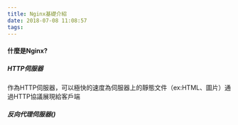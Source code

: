 ```yaml
---
title: Nginx基礎介紹
date: 2018-07-08 11:08:57
tags:
---
```

#### 什麼是Nginx?

##### HTTP伺服器
作為HTTP伺服器，可以極快的速度為伺服器上的靜態文件（ex:HTML、圖片）通過HTTP協議展現給客戶端

##### 反向代理伺服器()
